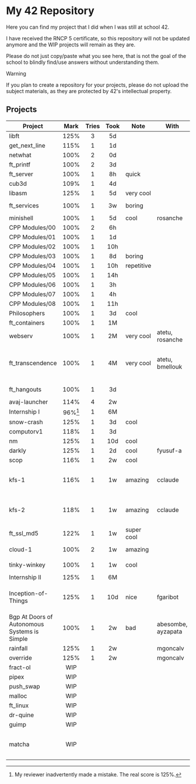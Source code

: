 # My 42 Repository

Here you can find my project that I did when I was still at school 42.

I have received the RNCP 5 certificate, so this repository will not be updated anymore and the WIP projects will remain as they are.

Please do not just copy/paste what you see here, that is not the goal of the school to blindly find/use answers without understanding them.

> [!WARNING]
> If you plan to create a repository for your projects, please do not upload the subject materials, as they are protected by 42's intellectual property.

## Projects

| Project                                      |  Mark   | Tries | Took  | Note       | With               | Language                                             |
| -------------------------------------------- | :-----: | :---: | :---: | ---------- | ------------------ | ---------------------------------------------------- |
| libft                                        |  125%   |   3   |  5d   |            |                    | `C`                                                  |
| get_next_line                                |  115%   |   1   |  1d   |            |                    | `C`                                                  |
| netwhat                                      |  100%   |   2   |  0d   |            |                    |                                                      |
| ft_printf                                    |  100%   |   2   |  3d   |            |                    | `C`                                                  |
| ft_server                                    |  100%   |   1   |  8h   | quick      |                    | `Docker`                                             |
| cub3d                                        |  109%   |   1   |  4d   |            |                    | `C`                                                  |
| libasm                                       |  125%   |   1   |  5d   | very cool  |                    | `Assembly`                                           |
| ft_services                                  |  100%   |   1   |  3w   | boring     |                    | `Kubernetes`, `Docker`                               |
| minishell                                    |  100%   |   1   |  5d   | cool       | rosanche           | `C`                                                  |
| CPP Modules/00                               |  100%   |   2   |  6h   |            |                    | `C++`                                                |
| CPP Modules/01                               |  100%   |   1   |  1d   |            |                    | `C++`                                                |
| CPP Modules/02                               |  100%   |   1   |  10h  |            |                    | `C++`                                                |
| CPP Modules/03                               |  100%   |   1   |  8d   | boring     |                    | `C++`                                                |
| CPP Modules/04                               |  100%   |   1   |  10h  | repetitive |                    | `C++`                                                |
| CPP Modules/05                               |  100%   |   1   |  14h  |            |                    | `C++`                                                |
| CPP Modules/06                               |  100%   |   1   |  3h   |            |                    | `C++`                                                |
| CPP Modules/07                               |  100%   |   1   |  4h   |            |                    | `C++`                                                |
| CPP Modules/08                               |  100%   |   1   |  11h  |            |                    | `C++`                                                |
| Philosophers                                 |  100%   |   1   |  3d   | cool       |                    | `C`                                                  |
| ft_containers                                |  100%   |   1   |  1M   |            |                    | `C++`                                                |
| webserv                                      |  100%   |   1   |  2M   | very cool  | atetu, rosanche    | `C++`                                                |
| ft_transcendence                             |  100%   |   1   |  4M   | very cool  | atetu, bmellouk    | `Vue.js`, `Nuxt.js`, `MySQL`, `TypeScript`, `Docker` |
| ft_hangouts                                  |  100%   |   1   |  3d   |            |                    | `Java`, `Android`                                    |
| avaj-launcher                                |  114%   |   4   |  2w   |            |                    | `Java`                                               |
| Internship I                                 | 96%[^1] |   1   |  6M   |            |                    |                                                      |
| snow-crash                                   |  125%   |   1   |  3d   | cool       |                    | `C`, `Bash`                                          |
| computorv1                                   |  118%   |   1   |  3d   |            |                    | `C++`                                                |
| nm                                           |  125%   |   1   |  10d  | cool       |                    | `C`, `Linux`                                         |
| darkly                                       |  125%   |   1   |  2d   | cool       | fyusuf-a           | `PHP`, `Linux`                                       |
| scop                                         |  116%   |   1   |  2w   | cool       |                    | `C++`, `OpenGL`                                      |
| kfs-1                                        |  116%   |   1   |  1w   | amazing    | cclaude            | `C++`, `C`, `Docker`, `Linux`, `Assembly`            |
| kfs-2                                        |  118%   |   1   |  1w   | amazing    | cclaude            | `C++`, `C`, `Docker`, `Linux`, `Assembly`            |
| ft_ssl_md5                                   |  122%   |   1   |  1w   | super cool |                    | `C`                                                  |
| cloud-1                                      |  100%   |   2   |  1w   | amazing    |                    | `Terraform`, `AWS`                                   |
| tinky-winkey                                 |  100%   |   1   |  1w   | cool       |                    | `C++`, `Windows`                                     |
| Internship II                                |  125%   |   1   |  6M   |            |                    |                                                      |
| Inception-of-Things                          |  125%   |   1   |  10d  | nice       | fgaribot           | `Vagrant`, `K3s`, `Kubernetes`, `GitLab`             |
| Bgp At Doors of Autonomous Systems is Simple |  100%   |   1   |  2w   | bad        | abesombe, ayzapata | `GNS3`, `Bash`                                       |
| rainfall                                     |  125%   |   1   |  2w   |            | mgoncalv           | `C`, `Ghidra`                                        |
| override                                     |  125%   |   1   |  2w   |            | mgoncalv           | `C`, `Ghidra`                                        |
| fract-ol                                     |   WIP   |       |       |            |                    | `C`                                                  |
| pipex                                        |   WIP   |       |       |            |                    | `C`                                                  |
| push_swap                                    |   WIP   |       |       |            |                    | `C`                                                  |
| malloc                                       |   WIP   |       |       |            |                    | `C`                                                  |
| ft_linux                                     |   WIP   |       |       |            |                    | `Linux`, `Bash`                                      |
| dr-quine                                     |   WIP   |       |       |            |                    | `C`                                                  |
| guimp                                        |   WIP   |       |       |            |                    | `C`                                                  |
| matcha                                       |   WIP   |       |       |            |                    | `Java`, `MySQL`, `Vue.js`, `nginx`                   |

[^1]: My reviewer inadvertently made a mistake. The real score is 125%.
